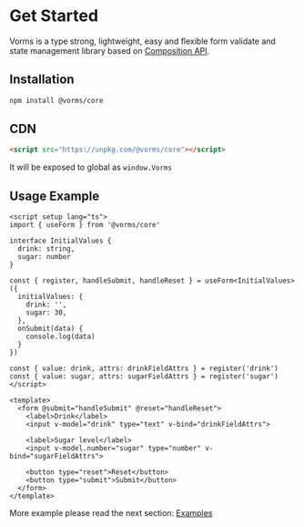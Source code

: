 # Get Started

Vorms is a type strong, lightweight, easy and flexible form validate and state management library based on [Composition API](https://vuejs.org/guide/extras/composition-api-faq.html).

## Installation

```bash
npm install @vorms/core
```

## CDN

```html
<script src="https://unpkg.com/@vorms/core"></script>
```

It will be exposed to global as `window.Vorms`

## Usage Example

```vue
<script setup lang="ts">
import { useForm } from '@vorms/core'

interface InitialValues {
  drink: string,
  sugar: number
}

const { register, handleSubmit, handleReset } = useForm<InitialValues>({
  initialValues: {
    drink: '',
    sugar: 30,
  },
  onSubmit(data) {
    console.log(data)
  }
})

const { value: drink, attrs: drinkFieldAttrs } = register('drink')
const { value: sugar, attrs: sugarFieldAttrs } = register('sugar')
</script>

<template>
  <form @submit="handleSubmit" @reset="handleReset">
    <label>Drink</label>
    <input v-model="drink" type="text" v-bind="drinkFieldAttrs">

    <label>Sugar level</label>
    <input v-model.number="sugar" type="number" v-bind="sugarFieldAttrs">

    <button type="reset">Reset</button>
    <button type="submit">Submit</button>
  </form>
</template>
```

More example please read the next section: [Examples](./examples)
